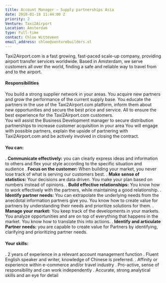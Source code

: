 ```yaml
---
title: Account Manager – Supply partnerships Asia
date: 2018-01-18 11:44:00 Z
priority: 2
Venture: Taxi2Airport
Location: Amsterdam
type: Full-time
contact: Chloe Witteveen
email_address: chloe@venturebuilders.nl
---
```


Taxi2Airport.com is a fast growing, fast-paced scale-up company, providing airport transfer services worldwide. Based in Amsterdam, we serve customers all over the world, finding a safe and reliable way to travel from and to the airport.

#### Responsibilities

You build a strong supplier network in your areas. You acquire new partners and grow the performance of the current supply base. You educate the partners in the use of the Taxi2Airport.com platform, inform them about new opportunities and secure the best price and service. All to ensure the best experience for the Taxi2Airport.com customers.\
You will assist the Business Development manager to secure distribution partnerships to increase customer acquisition in your area You will engage with possible partners, explain the upside of partnering with Taxi2Airport.com and be actively involved in closing the contract.

#### You can:

. **Communicate effectively:** you can clearly express ideas and information to others and flex your style according to the specific situation and audience
. **Focus on the customer:** When building your market, you never lose track of what is serving our customers best.
. **Make sense of statistics:** Your decisions are data driven. You make your plan based on numbers instead of opinions.
. **Build effective relationships:** You know how to work effectively with the partners, while maintaining a good relationship.
. **Identify partner needs:** You can extrapolate the underlying needs from the anecdotal information partners give you. You know how to create value for partners by understanding their needs and prioritize solutions for them.
. **Manage your market:** You keep track of the developments in your markets. You analyze opportunities and are on top of everything that happens in the market. You know how to translate this into actions.
. **Identify and articulate Partner needs:** you are capable to create value for Partners by identifying, clarifying and prioritizing partner needs.

#### Your skills:

  . 2 years of experience in a relevant account management function
  . Fluent English speaker and writer, knowledge of Chinese is preferred.
  . Affinity or experience within e-commerce and/or travel industry
  . Pro-active, sense of responsibility and can work independently
  . Accurate, strong analytical skills and an eye for detail